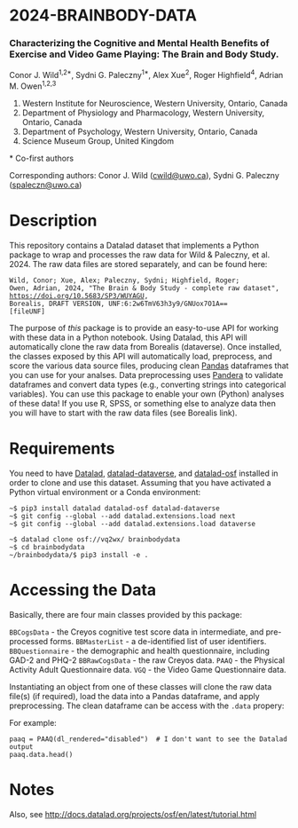 # 2024-BRAINBODY-DATA

### Characterizing the Cognitive and Mental Health Benefits of Exercise and Video Game Playing: The Brain and Body Study.

Conor J. Wild<sup>1,2*</sup>, Sydni G. Paleczny<sup>1*</sup>, Alex Xue<sup>2</sup>, Roger Highfield<sup>4</sup>, Adrian M. Owen<sup>1,2,3</sup>

1. Western Institute for Neuroscience, Western University, Ontario, Canada
2. Department of Physiology and Pharmacology, Western University, Ontario, Canada
3. Department of Psychology, Western University, Ontario, Canada
4. Science Museum Group, United Kingdom

\* Co-first authors

Corresponding authors: Conor J. Wild (cwild@uwo.ca), Sydni G. Paleczny (spaleczn@uwo.ca)

# Description

This repository contains a Datalad dataset that implements a Python package to wrap and processes the raw data for Wild & Paleczny, et al. 2024. The raw data files are stored separately, and can be found here:

<code>Wild, Conor; Xue, Alex; Paleczny, Sydni; Highfield, Roger; Owen, Adrian, 2024, "The Brain & Body Study - complete raw dataset", https://doi.org/10.5683/SP3/WUYAGU, Borealis, DRAFT VERSION, UNF:6:2w6TmV63h3y9/GNUox7O1A== [fileUNF]</code>

The purpose of *this* package is to provide an easy-to-use API for working with these data in a Python notebook. Using Datalad, this API will automatically clone the raw data from Borealis (dataverse). Once installed, the classes exposed by this API will automatically load, preprocess, and score the various data source files, producing clean [Pandas](https://pandas.pydata.org/) dataframes that you can use for your analses. Data preprocessing uses [Pandera](https://pandera.readthedocs.io/en/stable/) to validate dataframes and convert data types (e.g., converting strings into categorical variables). You can use this package to enable your own (Python) analyses of these data! If you use R, SPSS, or something else to analyze data then you will have to start with the raw data files (see Borealis link).

# Requirements

You need to have [Datalad](https://www.datalad.org/), [datalad-dataverse](https://docs.datalad.org/projects/dataverse/en/latest/index.html), and [datalad-osf](http://docs.datalad.org/projects/osf/en/latest/) installed in order to clone and use this dataset. Assuming that you have activated a Python virtual environment or a Conda environment:

```
~$ pip3 install datalad datalad-osf datalad-dataverse
~$ git config --global --add datalad.extensions.load next
~$ git config --global --add datalad.extensions.load dataverse

~$ datalad clone osf://vq2wx/ brainbodydata
~$ cd brainbodydata
~/brainbodydata/$ pip3 install -e .
```

# Accessing the Data

Basically, there are four main classes provided by this package:

`BBCogsData` - the Creyos cognitive test score data in intermediate, and pre-processed forms.
`BBMasterList` - a de-identified list of user identifiers.
`BBQuestionnaire` - the demographic and health questionnaire, including GAD-2 and PHQ-2
`BBRawCogsData` - the raw Creyos data.
`PAAQ` - the Physical Activity Adult Questionnaire data.
`VGQ` - the Video Game Questionnaire data.

Instantiating an object from one of these classes will clone the raw data file(s) (if required), load the data into a Pandas dataframe, and apply preprocessing. The clean dataframe can be access with the `.data` propery:

For example:

```
paaq = PAAQ(dl_rendered="disabled")  # I don't want to see the Datalad output
paaq.data.head()
```

# Notes

Also, see http://docs.datalad.org/projects/osf/en/latest/tutorial.html